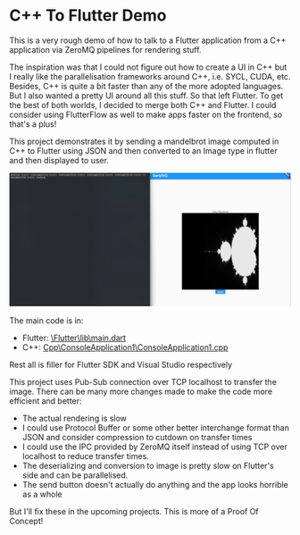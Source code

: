# C++ To Flutter Demo

This is a very rough demo of how to talk to a Flutter application from a C++ application via ZeroMQ pipelines for rendering stuff.

The inspiration was that I could not figure out how to create a UI in C++ but I really like the parallelisation frameworks around C++, i.e. SYCL, CUDA, etc. Besides, C++ is quite a bit faster than any of the more adopted languages.
But I also wanted a pretty UI around all this stuff. So that left Flutter. To get the best of both worlds, I decided to merge both C++ and Flutter.
I could consider using FlutterFlow as well to make apps faster on the frontend, so that's a plus!

This project demonstrates it by sending a mandelbrot image computed in C++ to Flutter using JSON and then converted to an Image type in flutter and then displayed to user.

![demo picture](demo.jpg)


The main code is in:
- Flutter: [\Flutter\lib\main.dart](\Flutter\lib\main.dart)
- C++: [Cpp\ConsoleApplication1\ConsoleApplication1.cpp](Cpp\ConsoleApplication1\ConsoleApplication1.cpp)

Rest all is filler for Flutter SDK and Visual Studio respectively

This project uses Pub-Sub connection over TCP localhost to transfer the image. There can be many more changes made to make the code more efficient and better:

- The actual rendering is slow
- I could use Protocol Buffer or some other better interchange format than JSON and consider compression to cutdown on transfer times
- I could use the IPC provided by ZeroMQ itself instead of using TCP over localhost to reduce transfer times.
- The deserializing and conversion to image is pretty slow on Flutter's side and can be parallelised.
- The send button doesn't actually do anything and the app looks horrible as a whole

But I'll fix these in the upcoming projects. This is more of a Proof Of Concept!
